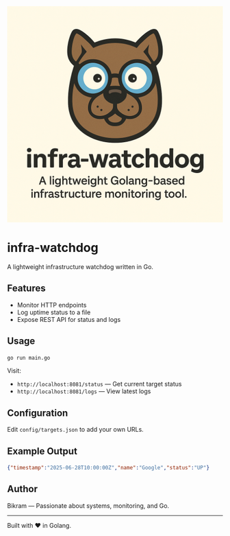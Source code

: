 ![alt text](image.png)

# infra-watchdog

A lightweight infrastructure watchdog written in Go.

## Features
- Monitor HTTP endpoints
- Log uptime status to a file
- Expose REST API for status and logs

## Usage
```bash
go run main.go
```

Visit:
- `http://localhost:8081/status` — Get current target status
- `http://localhost:8081/logs` — View latest logs

## Configuration
Edit `config/targets.json` to add your own URLs.

## Example Output
```json
{"timestamp":"2025-06-28T10:00:00Z","name":"Google","status":"UP"}
```

## Author
Bikram — Passionate about systems, monitoring, and Go.

---

Built with ❤️ in Golang.

